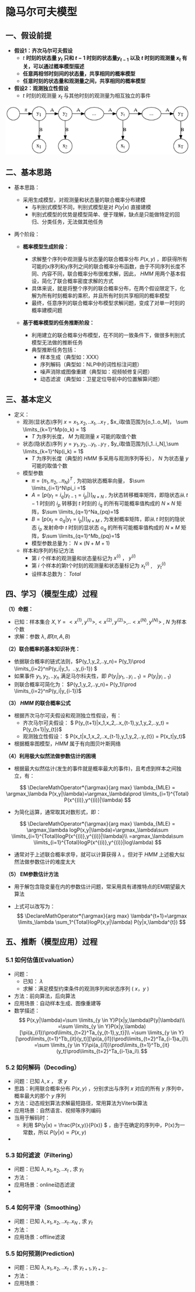 
# 隐马尔可夫模型

## 一、假设前提

- **假设1：齐次马尔可夫假设**
  -  $t$ **时刻的状态量 $y_t$ 只和 $t-1$ 时刻的状态量$y_{t-1}$ 以及 $t$ 时刻的观测量 $x_t$ 有关，可以通过概率模型描述**
  -  **任意两相邻时刻间的状态量，共享相同的概率模型**
  -  **任意时刻的状态量和观测量之间，共享相同的概率模型**
- **假设2：观测独立性假设**
  - $t$ 时刻的观测量 $x_t$ 与其他时刻的观测量为相互独立的事件

![](https://raw.githubusercontent.com/shilang1220/imageBed/master/img/HMM_GRAPHIC.png)



## 二、基本思路

- 基本思路：

  - 采用生成模型，对观测量和状态量的联合概率分布建模
    - 与判别式模型不同，判别式模型是对 $P(y|x)$ 直接建模
    - 判别式模型的优势是模型简单、便于理解，缺点是只能做特定的回归、分类任务，无法做其他任务

- 两个阶段：

  - **概率模型生成阶段：**
    - 求解整个序列中观测量与状态量的联合概率分布 $P(x,y)$  ，即获得所有可能的x序列和y序列之间的联合概率分布函数，由于不同序列长度不同、内容不同，联合概率分布很难求解，因此， $HMM$ 用两个基本假设，简化了联合概率密度求解的方式
    - 具体来说，就是将整个序列的联合概率分布，在两个假设限定下，化解为所有时刻概率的乘积，并且所有时刻共享相同的概率模型
    - 最终，任意序列的联合概率分布模型求解问题，变成了对单一时刻的概率建模问题

  - **基于概率模型的任务推断阶段：**
    - 利用建立的联合概率分布模型，在不同的一致条件下，做很多判别式模型无法做的推断任务
    - 典型推断任务包括：
      - 样本生成（典型如：XXX）
      - 序列解码（典型如：NLP中的词性标注问题）
      - 噪声消除或图像重建（典型如：视频帧修复问题）
      - 动态滤波（典型如：卫星定位导航中的位置解算问题）



## 三、基本定义

- 定义： 
  - 观测(显状态)序列 $x = {x_1,x_2,..x_t,..x_T}$ ,  $x_i取值范围为[o_1..o_M]， \sum \limits_{k=1}^Mp(o_k) = 1$
    -  $T$ 为序列长度， $M$ 为观测量 $x$ 可能的取值个数
  - 状态(隐状态)序列 $y=y_1,y_2,..y_t,..y_T$ , $y_i取值范围为[i_1..i_N],\sum \limits_{k=1}^Np(i_k) = 1$
    -  $T$ 为序列长度（典型的 $HMM$ 多采用与观测序列等长）， $N$ 为状态量 $y$  可能的取值个数
  - 模型参数 
    -  $\pi = (\pi_1,\pi_2,..\pi_N)^T$ , 为初始状态概率向量， $\sum \limits_{i=1}^N\pi_i =1$
    -  $A=[p(y_t=i_q|y_{t-1}=i_p|)]_{N \times N}$ , 为状态转移概率矩阵，即隐状态从 $t-1$ 时刻的 $i_p$ 转移到 $t$ 时刻的 $i_q$ 的所有可能概率值构成的 $N \times N$ 矩阵，$\sum \limits_{q=1}^Na_{pq}=1$ 
    -  $B=[p(x_t=o_q|y_t=i_p|)]_{N \times M}$ , 为发射概率矩阵，即从 $t$ 时刻的隐状态  $i_p$ 发射命中 $t$ 时刻的显状态 $o_q$ 的所有可能概率值构成的 $N \times M$ 矩阵，$\sum \limits_{q=1}^Mb_{pq}=1$
    -  模型参数总量为： $N \times (N+ M+1)$ 
  - 样本和序列的标记方法
    -  第 $i$ 个样本的观测量和状态量标记为 $x^{(i)}$ ， $y^{(i)}$ 
    -  第 $i$ 个样本的第t个时刻的观测量和状态量标记为 $x_t^{(i)}$ ,　$y_t^{(i)}$
    -  设样本总数为： $Total$ 




## 四、学习（模型生成）过程

**（1）命题：** 

- 已知：样本集合 $X,Y = {<x^{(1)},y^{(1)}>,<x^{(2)},y^{(2)}>,..<x^{(N)},y^{(N)}>}$ ,  $N$ 为样本个数
- 求解：参数 $\lambda,\,即(\pi,A,B)$

**（2）联合概率的基本知识补充：**

- 依据联合概率的链式法则，$P(y_1,y_2,..y_n)= P(y_1)\prod \limits_{i=2}^nP(y_i|y_1，..y_{i-1}) $ 
- 如果事件 $y_1,y_2,..y_n$ 满足马尔科夫性，即 $P(y_i|y_1,..y_{i-1}) = P(y_i|y_{i-1})$ 
- 则联合概率可简化为： $P(y_1,y_2,..y_n)= P(y_1)\prod \limits_{i=2}^nP(y_i|y_{i-1})$ 

**（3） $HMM$ 的联合概率公式**

- 根据齐次马尔可夫假设和观测独立性假设，有：
  - 齐次马尔可夫假设： $ P(y_{t+1}|x_1,x_2,..x_{t-1},y_1,y_2,..y_t) = P(y_{t+1}|y_{t})$
  - 观测独立性假设： $ P(x_t|x_1,x_2,..x_{t-1},y_1,y_2,..y_{t}) = P(x_t|y_t)$
- 根据概率图模型，$HMM$ 属于有向图贝叶斯网络





**（4）利用极大似然法做参数估计的困境**

- 根据最大似然估计(发生的事件就是概率最大的事件)，且考虑到样本之间独立，有：

$$
\DeclareMathOperator*{\argmax}{arg max}
   \lambda_{MLE} =  \argmax_\lambda P(x,y|\lambda)=\argmax_\lambda\prod \limits_{i=1}^{Total}   P(x^{(i)},y^{(i)}|\lambda)
$$

  - 为简化运算，通常取其对数形式，即：

$$
\DeclareMathOperator*{\argmax}{arg max}
   \lambda_{MLE} =  \argmax_\lambda logP(x,y|\lambda)=\argmax_\lambda\sum \limits_{i=1}^{Total}logP(x^{(i)},y^{(i)}|\lambda)\\
   =argmax_\lambda\sum \limits_{i=1}^{Total}logP(x^{(i)},y^{(i)}|log\lambda)
$$

- 通常对于上述联合概率求导，就可以计算获得 $\lambda$ 。但对于 $HMM$  上述极大似然法做参数估计的难度太大

**（5） EM参数估计方法**

  - 用于解包含隐变量在内的参数估计问题，常采用具有递推特点的EM期望最大算法
    
  - 上式可以改写为：
    $$
    \DeclareMathOperator*{\argmax}{arg max}
    \lambda^{t+1}=\argmax \limits_\lambda \sum_1^{Total}logP(x,y|\lambda) P(y|x,\lambda^{t})
    $$
    



## 五、推断（模型应用）过程

### 5.1 如何估值(Evaluation）

- 问题：
  - 已知：  $\lambda$  
  - 求解：满足模型约束条件的观测序列和状态序列 ( ${x，y}$ )
- 方法：前向算法，后向算法
- 应用场景：自动样本生成、图像重建等
- 数学描述：
$$
P(x,y|\lambda)=\sum \limits_{y \in Y}P(x|y,\lambda)P(y|\lambda)\\
=\sum \limits_{y \in Y}P(x|y,\lambda)[\pi(a_{i1})\prod\limits_{t=2}^Ta_{y_{t-1},y_t}]\\
=\sum \limits_{y \in Y}[\prod\limits_{t=1}^Tb_{it}(y_t)][\pi(a_{i1})\prod\limits_{t=2}^Ta_{i-1}a_i]\\
=\sum \limits_{y \in Y}\pi(a_{i1})\prod\limits_{t=1}^Tb_{it}(y_t)\prod\limits_{t=2}^Ta_{i-1}a_i\\
$$

### 5.2 如何解码（Decoding）

- 问题：已知  $\lambda , \,x$ ， 求 $y$ 
- 思路：利用联合概率分布 $P(x,y)$ ，分别求出与序列 $x$ 对应的所有 $y$ 序列中，概率最大的那个 $y$ 序列
- 方法：动态规划算法求解最短路径，常用算法为Viterbi算法
- 应用场景：自然语言、视频等序列编码
- 当用于解码时：
  - 利用 $P(y|x) = \frac{P(x,y)}{P(x)} $ ，由于在确定的序列中，P(x)为一常数，所以 $P(y|x) \propto P(x,y)$ 
- 

### 5.3 如何滤波（Filtering）

- 问题：已知  $\lambda , \,x_1,x_2,..x_t$ , 求 $y_t$  
- 方法：
- 应用场景：online动态滤波
- 

### 5.4 如何平滑（Smoothing）

- 问题：已知  $\lambda , \,x_1,x_2,..x_t..x_N$ , 求 $y_t$  
- 方法：
- 应用场景：offline滤波

### 5.5 如何预测(Prediction)

- 问题：已知  $\lambda , \,x_1,x_2,..x_t$ ,  求 $y_{t+1},y_{t+2}..$  
- 方法：
- 应用场景：